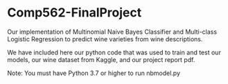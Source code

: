 # Comp562-FinalProject

Our implementation of Multinomial Naive Bayes Classifier and Multi-class Logistic Regression to predict wine varieties from wine descriptions.

We have included here our python code that was used to train and test our models, our wine dataset from Kaggle, and our project report pdf.

Note: You must have Python 3.7 or higher to run nbmodel.py

